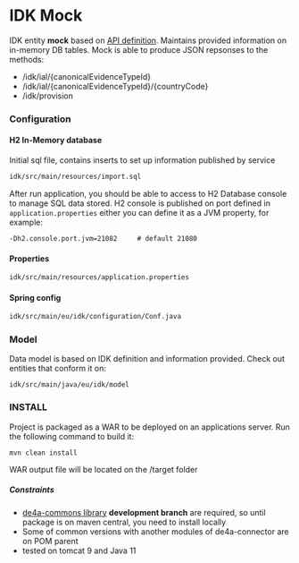 # IDK Mock
IDK entity **mock** based on [API definition](https://app.swaggerhub.com/apis/testdani7/swagger-idk_de_4_a_information_desk/1.0.2#/). Maintains provided information on in-memory DB tables. Mock is able to produce JSON repsonses to the methods:
- /idk/ial/{canonicalEvidenceTypeId}
- /idk/ial/{canonicalEvidenceTypeId}/{countryCode}
- /idk/provision

### Configuration
#### H2 In-Memory database
Initial sql file, contains inserts to set up information published by service
```sh
idk/src/main/resources/import.sql
```
After run application, you should be able to access to H2 Database console to manage SQL data stored. H2 console is published on port defined in `application.properties` either you can define it as a JVM property, for example:
```
-Dh2.console.port.jvm=21082     # default 21080
```
#### Properties
```sh
idk/src/main/resources/application.properties
```
#### Spring config
```sh
idk/src/main/eu/idk/configuration/Conf.java
```

### Model
Data model is based on IDK definition and information provided. Check out entities that conform it on:
```
idk/src/main/java/eu/idk/model
```

### INSTALL
Project is packaged as a WAR to be deployed on an applications server. Run the following command to build it:
```
mvn clean install
```
WAR output file will be located on the /target folder
##### Constraints
- [de4a-commons library](https://github.com/de4a-wp5/de4a-commons) **development branch** are required, so until package is on maven central, you need to install locally
- Some of common versions with another modules of de4a-connector are on POM parent
- tested on tomcat 9 and Java 11

